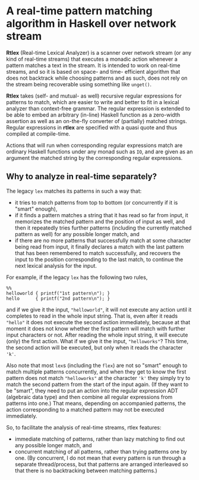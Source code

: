 # A real-time pattern matching algorithm in Haskell over network stream

**Rtlex** (Real-time Lexical Analyzer) is a scanner over network stream (or any kind of real-time streams) that executes a monadic action whenever a pattern matches a text in the stream. It is intended to work on real-time streams, and so it is based on space- and time- efficient algorithm that does not backtrack while choosing patterns and as such, does not rely on the stream being recoverable using something like `unget()`.

**Rtlex** takes (self- and mutual- as well) recursive regular expressions for patterns to match, which are easier to write and better to fit in a lexical analyzer than context-free grammar. The regular expression is extended to be able to embed an arbitrary (in-line) Haskell function as a zero-width assertion as well as an on-the-fly converter of (partially) matched strings. Regular expressions in **rtlex** are specified with a quasi quote and thus compiled at compile-time.

Actions that will run when corresponding regular expressions match are ordinary Haskell functions under any monad such as `IO`, and are given as an argument the matched string by the corresponding regular expressions.

## Why to analyze in real-time separately?

The legacy `lex` matches its patterns in such a way that:
- it tries to match patterns from top to bottom (or concurrently if it is "smart" enough),
- if it finds a pattern matches a string that it has read so far from input, it memorizes the matched pattern and the position of input as well, and then it repeatedly tries further patterns (including the currently matched pattern as well) for any possible longer match, and
- if there are no more patterns that successfully match at some character being read from input, it finally declares a match with the last pattern that has been remembered to match successfully, and recovers the input to the position corresponding to the last match, to continue the next lexical analysis for the input.

For example, if the legacy `lex` has the following two rules,
~~~~
%%
helloworld { printf("1st pattern\n"); }
hello      { printf("2nd pattern\n"); }
~~~~
and if we give it the input, `"helloworld"`, it will not execute any action until it completes to read in the whole input string. That is, even after it reads `"hello"` it does not execute the second action immediately, because at that moment it does not know whether the first pattern will match with further input characters or not. After reading the whole input string, it will execute (only) the first action. What if we give it the input, `"helloworks"`? This time, the second action will be executed, but only when it reads the character `'k'`.

Also note that most `lex`s (including the `flex`) are not so "smart" enough to match multiple patterns concurrently, and when they get to know the first pattern does not match `"helloworks"` at the character `'k'` they simply try to match the second pattern from the start of the input again. (If they want to be "smart", they need to put an action into the regular expression ADT (algebraic data type) and then combine all regular expressions from patterns into one.) That means, depending on accompanied patterns, the action corresponding to a matched pattern may not be executed immediately.

So, to facilitate the analysis of real-time streams, rtlex features:
- immediate matching of patterns, rather than lazy matching to find out any possible longer match, and
- concurrent matching of all patterns, rather than trying patterns one by one. (By concurrent, I do not mean that every pattern is run through a separate thread/process, but that patterns are arranged interleaved so that there is no backtracking between matching patterns.)
